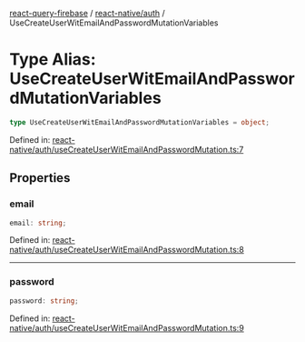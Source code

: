 [react-query-firebase](../../../modules.md) / [react-native/auth](../index.md) / UseCreateUserWitEmailAndPasswordMutationVariables

# Type Alias: UseCreateUserWitEmailAndPasswordMutationVariables

```ts
type UseCreateUserWitEmailAndPasswordMutationVariables = object;
```

Defined in: [react-native/auth/useCreateUserWitEmailAndPasswordMutation.ts:7](https://github.com/vpishuk/react-query-firebase/blob/43c0734068a570cd646254bb366ccd8007f7dfed/react-native/auth/useCreateUserWitEmailAndPasswordMutation.ts#L7)

## Properties

### email

```ts
email: string;
```

Defined in: [react-native/auth/useCreateUserWitEmailAndPasswordMutation.ts:8](https://github.com/vpishuk/react-query-firebase/blob/43c0734068a570cd646254bb366ccd8007f7dfed/react-native/auth/useCreateUserWitEmailAndPasswordMutation.ts#L8)

***

### password

```ts
password: string;
```

Defined in: [react-native/auth/useCreateUserWitEmailAndPasswordMutation.ts:9](https://github.com/vpishuk/react-query-firebase/blob/43c0734068a570cd646254bb366ccd8007f7dfed/react-native/auth/useCreateUserWitEmailAndPasswordMutation.ts#L9)
